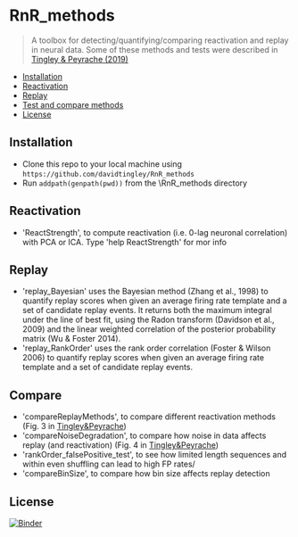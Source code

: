 # RnR_methods
> A toolbox for detecting/quantifying/comparing reactivation and replay in neural data.
Some of these methods and tests were described in <a href="https://doi.org/10.1098/rstb.2019.0231" target="_blank">Tingley & Peyrache (2019)</a>

- [Installation](#installation)
- [Reactivation](#Reactivation)
- [Replay](#replay)
- [Test and compare methods](#compare)
- [License](#license)

## Installation
- Clone this repo to your local machine using `https://github.com/davidtingley/RnR_methods`
- Run `addpath(genpath(pwd))` from the \RnR_methods directory

## Reactivation
- 'ReactStrength', to compute reactivation (i.e. 0-lag neuronal correlation) with PCA or ICA.
Type 'help ReactStrength' for mor info

## Replay
- 'replay_Bayesian' uses the Bayesian method (Zhang et al., 1998) to quantify replay scores when given an average firing rate template and a set of candidate replay events.  It returns both the maximum integral under the line of best fit, using the Radon transform (Davidson et al., 2009) and the linear weighted correlation of the posterior probability matrix (Wu & Foster 2014). 
- 'replay_RankOrder' uses the rank order correlation (Foster & Wilson 2006) to quantify replay scores when given an average firing rate template and a set of candidate replay events.  

## Compare
- 'compareReplayMethods', to compare different reactivation methods (Fig. 3 in <a href="" target="_blank">Tingley&Peyrache</a>)
- 'compareNoiseDegradation', to compare how noise in data affects replay (and reactivation) (Fig. 4 in <a href="" target="_blank">Tingley&Peyrache</a>)
- 'rankOrder_falsePositive_test', to see how limited length sequences and within even shuffling can lead to high FP rates/
- 'compareBinSize', to compare how bin size affects replay detection

## License
[![Binder](https://mybinder.org/badge.svg)](https://mybinder.org/v2/gh/DavidTingley/RnR_methods/master)
